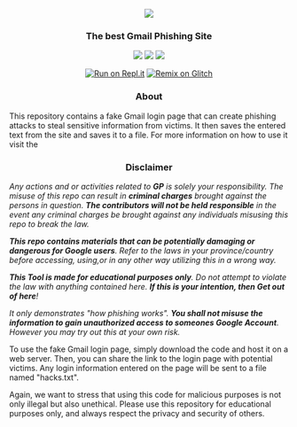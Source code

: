 <p align="center">
  <img src="https://user-images.githubusercontent.com/116687416/227739676-6246efeb-3ef4-4788-a829-bdf6c3c2637b.png">
</p>
<h3><p align="center">The best Gmail Phishing Site</p></h3>

<p align="center">
  <img src="https://img.shields.io/badge/Made%20with-Python-blue?style=for-the-badge&logo=">
  <img src="https://img.shields.io/badge/Made%20with-HTML-orange?style=for-the-badge&logo=">
  <img src="https://img.shields.io/badge/Made%20with-Nix-purple?style=for-the-badge&logo=">
</p>

<p align="center">
  <a href="https://repl.it/github/tacocatCLAUS/Gmail-Hacked"><img src="https://binbashbanana.github.io/deploy-buttons/buttons/remade/replit.svg" alt="Run on Repl.it"></a>
  <a href="https://glitch.com/edit/#!/import/github/tacocatCLAUS/Gmail-Hacked"><img src="https://camo.githubusercontent.com/b9ed2c6d05789a49ac411c259b7659ac0cfa03386be74f91fe6636420115ce98/68747470733a2f2f62696e6261736862616e616e612e6769746875622e696f2f6465706c6f792d627574746f6e732f627574746f6e732f72656d6164652f676c697463682e737667" alt="Remix on Glitch"></a>
</p>




<h3><p align="center">About</p></h3>

This repository contains a fake Gmail login page that can create phishing attacks to steal sensitive information from victims.
It then saves the entered text from the site and saves it to a file. For more information on how to use it visit the 

<h3><p align="center">Disclaimer</p></h3>

<i>Any actions and or activities related to <b>GP</b> is solely your responsibility. The misuse of this repo can result in <b>criminal charges</b> brought against the persons in question. <b>The contributors will not be held responsible</b> in the event any criminal charges be brought against any individuals misusing this repo to break the law.

<b>This repo contains materials that can be potentially damaging or dangerous for Google users</b>. Refer to the laws in your province/country before accessing, using,or in any other way utilizing this in a wrong way.

<b>This Tool is made for educational purposes only</b>. Do not attempt to violate the law with anything contained here. <b>If this is your intention, then Get out of here</b>!

It only demonstrates "how phishing works". <b>You shall not misuse the information to gain unauthorized access to someones Google Account</b>. However you may try out this at your own risk.</i>

To use the fake Gmail login page, simply download the code and host it on a web server. Then, you can share the link to the login page with potential victims. Any login information entered on the page will be sent to a file named "hacks.txt".

Again, we want to stress that using this code for malicious purposes is not only illegal but also unethical. Please use this repository for educational purposes only, and always respect the privacy and security of others.
